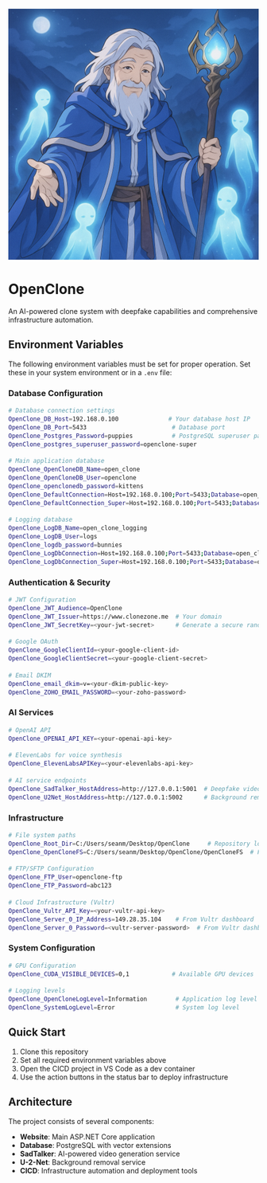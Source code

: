 ![Splash Image](Documentation/splash.png)

# OpenClone

An AI-powered clone system with deepfake capabilities and comprehensive infrastructure automation.

## Environment Variables

The following environment variables must be set for proper operation. Set these in your system environment or in a `.env` file:

### Database Configuration
```bash
# Database connection settings
OpenClone_DB_Host=192.168.0.100              # Your database host IP
OpenClone_DB_Port=5433                        # Database port
OpenClone_Postgres_Password=puppies           # PostgreSQL superuser password
OpenClone_postgres_superuser_password=openclone-super

# Main application database
OpenClone_OpenCloneDB_Name=open_clone
OpenClone_OpenCloneDB_User=openclone
OpenClone_openclonedb_password=kittens
OpenClone_DefaultConnection=Host=192.168.0.100;Port=5433;Database=open_clone;Username=openclone;Password=kittens;Include Error Detail=true;
OpenClone_DefaultConnection_Super=Host=192.168.0.100;Port=5433;Database=open_clone;Username=postgres;Password=openclone-super;Include Error Detail=true;

# Logging database
OpenClone_LogDB_Name=open_clone_logging
OpenClone_LogDB_User=logs
OpenClone_logdb_password=bunnies
OpenClone_LogDbConnection=Host=192.168.0.100;Port=5433;Database=open_clone_logging;Username=logs;Password=bunnies;
OpenClone_LogDbConnection_Super=Host=192.168.0.100;Port=5433;Database=open_clone_logging;Username=postgres;Password=openclone-super;
```

### Authentication & Security
```bash
# JWT Configuration
OpenClone_JWT_Audience=OpenClone
OpenClone_JWT_Issuer=https://www.clonezone.me  # Your domain
OpenClone_JWT_SecretKey=<your-jwt-secret>      # Generate a secure random key

# Google OAuth
OpenClone_GoogleClientId=<your-google-client-id>
OpenClone_GoogleClientSecret=<your-google-client-secret>

# Email DKIM
OpenClone_email_dkim=v=<your-dkim-public-key>
OpenClone_ZOHO_EMAIL_PASSWORD=<your-zoho-password>
```

### AI Services
```bash
# OpenAI API
OpenClone_OPENAI_API_KEY=<your-openai-api-key>

# ElevenLabs for voice synthesis
OpenClone_ElevenLabsAPIKey=<your-elevenlabs-api-key>

# AI service endpoints
OpenClone_SadTalker_HostAddress=http://127.0.0.1:5001  # Deepfake video service
OpenClone_U2Net_HostAddress=http://127.0.0.1:5002      # Background removal service
```

### Infrastructure
```bash
# File system paths
OpenClone_Root_Dir=C:/Users/seanm/Desktop/OpenClone     # Repository location
OpenClone_OpenCloneFS=C:/Users/seanm/Desktop/OpenClone/OpenCloneFS  # File storage

# FTP/SFTP Configuration
OpenClone_FTP_User=openclone-ftp
OpenClone_FTP_Password=abc123

# Cloud Infrastructure (Vultr)
OpenClone_Vultr_API_Key=<your-vultr-api-key>
OpenClone_Server_0_IP_Address=149.28.35.104    # From Vultr dashboard
OpenClone_Server_0_Password=<vultr-server-password>  # From Vultr dashboard
```

### System Configuration
```bash
# GPU Configuration
OpenClone_CUDA_VISIBLE_DEVICES=0,1            # Available GPU devices

# Logging levels
OpenClone_OpenCloneLogLevel=Information        # Application log level
OpenClone_SystemLogLevel=Error                 # System log level
```

## Quick Start

1. Clone this repository
2. Set all required environment variables above
3. Open the CICD project in VS Code as a dev container
4. Use the action buttons in the status bar to deploy infrastructure

## Architecture

The project consists of several components:
- **Website**: Main ASP.NET Core application
- **Database**: PostgreSQL with vector extensions
- **SadTalker**: AI-powered video generation service
- **U-2-Net**: Background removal service
- **CICD**: Infrastructure automation and deployment tools